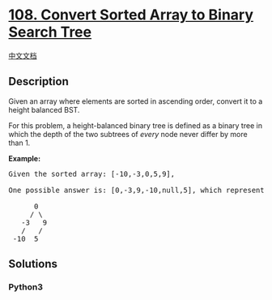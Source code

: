 # [108. Convert Sorted Array to Binary Search Tree](https://leetcode.com/problems/convert-sorted-array-to-binary-search-tree)

[中文文档](//leetcode/0100-0199/0108.Convert%20Sorted%20Array%20to%20Binary%20Search%20Tree/README.md)

## Description

<p>Given an array where elements are sorted in ascending order, convert it to a height balanced BST.</p>

<p>For this problem, a height-balanced binary tree is defined as a binary tree in which the depth of the two subtrees of <em>every</em> node never differ by more than 1.</p>

<p><strong>Example:</strong></p>

<pre>
Given the sorted array: [-10,-3,0,5,9],

One possible answer is: [0,-3,9,-10,null,5], which represents the following height balanced BST:

      0
     / \
   -3   9
   /   /
 -10  5
</pre>


## Solutions

<!-- tabs:start -->

### **Python3**

```python

```

<!-- tabs:end -->
